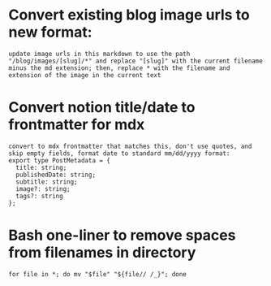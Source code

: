 # Convert existing blog image urls to new format:

```
update image urls in this markdown to use the path "/blog/images/[slug]/*" and replace "[slug]" with the current filename minus the md extension; then, replace * with the filename and extension of the image in the current text
```

# Convert notion title/date to frontmatter for mdx

```
convert to mdx frontmatter that matches this, don't use quotes, and skip empty fields, format date to standard mm/dd/yyyy format:
export type PostMetadata = {
  title: string;
  publishedDate: string;
  subtitle: string;
  image?: string;
  tags?: string
};
```

# Bash one-liner to remove spaces from filenames in directory

```
for file in *; do mv "$file" "${file// /_}"; done
```
